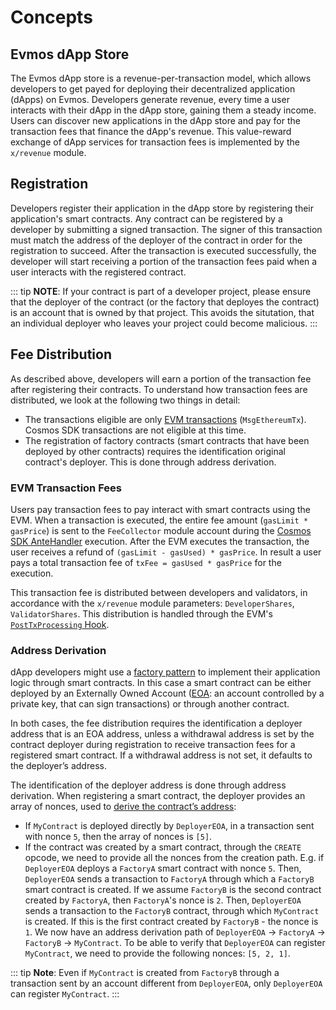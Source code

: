 <!--
order: 1
-->

# Concepts

## Evmos dApp Store

The Evmos dApp store is a revenue-per-transaction model, which allows developers to get payed for deploying their decentralized application (dApps) on Evmos. Developers generate revenue, every time a user interacts with their dApp in the dApp store, gaining them a steady income. Users can discover new applications in the dApp store and pay for the transaction fees that finance the dApp's revenue. This value-reward exchange of dApp services for transaction fees is implemented by the `x/revenue` module.

## Registration

Developers register their application in the dApp store by registering their application's smart contracts. Any contract can be registered by a developer by submitting a signed transaction. The signer of this transaction must match the address of the deployer of the contract in order for the registration to succeed. After the transaction is executed successfully, the developer will start receiving a portion of the transaction fees paid when a user interacts with the registered contract.

::: tip
 **NOTE**: If your contract is part of a developer project, please ensure that the deployer of the contract (or the factory that deployes the contract) is an account that is owned by that project. This avoids the situtation, that an individual deployer who leaves your project could become malicious.
:::

## Fee Distribution

As described above, developers will earn a portion of the transaction fee after registering their contracts. To understand how transaction fees are distributed, we look at the following two things in detail:

* The transactions eligible are only [EVM transactions](https://docs.evmos.org/modules/evm/) (`MsgEthereumTx`). Cosmos SDK transactions are not eligible at this time.
* The registration of factory contracts (smart contracts that have been deployed by other contracts) requires the identification original contract's deployer. This is done through address derivation.

### EVM Transaction Fees

Users pay transaction fees to pay interact with smart contracts using the EVM. When a transaction is executed, the entire fee amount (`gasLimit * gasPrice`) is sent to the `FeeCollector` module account during the [Cosmos SDK AnteHandler](https://docs.cosmos.network/v0.44/modules/auth/03_antehandlers.html) execution. After the EVM executes the transaction, the user receives a refund of `(gasLimit - gasUsed) * gasPrice`. In result a user pays a total transaction fee of `txFee = gasUsed * gasPrice` for the execution.

This transaction fee is distributed between developers and validators, in accordance with the `x/revenue` module parameters: `DeveloperShares`, `ValidatorShares`. This distribution is handled through the EVM's [`PostTxProcessing` Hook](./05_hooks.md).

### Address Derivation

dApp developers might use a [factory pattern](https://en.wikipedia.org/wiki/Factory_method_pattern) to implement their application logic through smart contracts. In this case a smart contract can be either deployed by an Externally Owned Account ([EOA](https://ethereum.org/en/whitepaper/#ethereum-accounts): an account controlled by a private key, that can sign transactions) or through another contract.

In both cases, the fee distribution requires the identification a deployer address that is an EOA address, unless a withdrawal address is set by the contract deployer during registration to receive transaction fees for a registered smart contract. If a withdrawal address is not set, it defaults to the deployer’s address.

The identification of the deployer address is done through address derivation. When registering a smart contract, the deployer provides an array of nonces, used to [derive the contract’s address](https://github.com/ethereum/go-ethereum/blob/d8ff53dfb8a516f47db37dbc7fd7ad18a1e8a125/crypto/crypto.go#L107-L111):

* If `MyContract` is deployed directly by `DeployerEOA`, in a transaction sent with nonce `5`, then the array of nonces is `[5]`.
* If the contract was created by a smart contract, through the `CREATE` opcode, we need to provide all the nonces from the creation path. E.g. if `DeployerEOA` deploys a `FactoryA` smart contract with nonce `5`. Then, `DeployerEOA` sends a transaction to `FactoryA` through which a `FactoryB` smart contract is created. If we assume `FactoryB` is the second contract created by `FactoryA`, then `FactoryA`'s nonce is `2`. Then, `DeployerEOA` sends a transaction to the `FactoryB` contract, through which `MyContract` is created. If this is the first contract created by `FactoryB` - the nonce is `1`. We now have an address derivation path of `DeployerEOA` -> `FactoryA` -> `FactoryB` -> `MyContract`. To be able to verify that `DeployerEOA` can register `MyContract`, we need to provide the following nonces: `[5, 2, 1]`.

::: tip
**Note**: Even if `MyContract` is created from `FactoryB` through a transaction sent by an account different from `DeployerEOA`, only `DeployerEOA` can register `MyContract`.
:::
